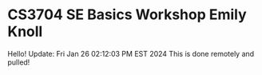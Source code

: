 # CS3704 SE Basics Workshop Emily Knoll
Hello! Update: Fri Jan 26 02:12:03 PM EST 2024
This is done remotely and pulled!
